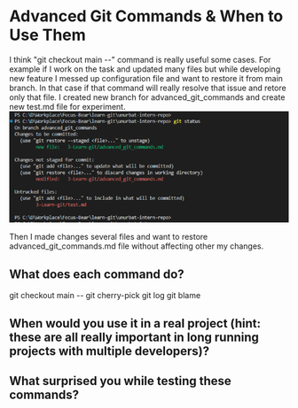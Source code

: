 # Advanced Git Commands & When to Use Them

I think "git checkout main --<file>" command is really useful some cases. For example if I work on the task and updated many files but while developing new feature I messed up configuration file and want to restore it from main branch. In that case if that command will really resolve that issue and retore only that file.
I created new branch for advanced_git_commands and create new test.md file for experiment.
![alt text](image.png)

Then I made changes several files and want to restore advanced_git_commands.md file without affecting other my changes.

## What does each command do?

git checkout main -- <file>
git cherry-pick <commit>
git log
git blame <file>

## When would you use it in a real project (hint: these are all really important in long running projects with multiple developers)?

## What surprised you while testing these commands?
